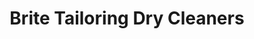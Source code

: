 ---
title: "Brite Tailoring Dry Cleaners"
url: /chicago/brite-tailoring-dry-cleaners/
shop: laundry
---